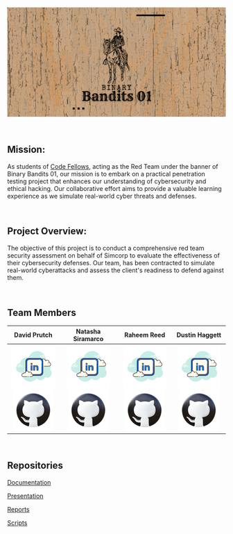 
<br>

![Binary Bandits 01 GIF](https://github.com/Binary-Bandits-01/.github/blob/main/BinaryBandits01.gif)

<br>

## Mission:
As students of [Code Fellows](https://www.codefellows.org/), acting as the Red Team under the banner of Binary Bandits 01, our mission is to embark on a practical penetration testing project that enhances our understanding of cybersecurity and ethical hacking. Our collaborative effort aims to provide a valuable learning experience as we simulate real-world cyber threats and defenses.

<br>

## Project Overview:
The objective of this project is to conduct a comprehensive red team security assessment on behalf of Simcorp to evaluate the effectiveness of their cybersecurity defenses. Our team, has been contracted to simulate real-world cyberattacks and assess the client's readiness to defend against them.

<br>

## Team Members

| David Prutch | Natasha Siramarco | Raheem Reed | Dustin Haggett|
|:---------------:|:----------:|:------------------:|:------------:|
|   [![linkedin](https://github.com/Binary-Bandits-01/.github/blob/main/profile/icons8-linkedin-100.png)](https://www.linkedin.com/in/david-prutch-1027/) [![github](https://github.com/Binary-Bandits-01/.github/blob/main/profile/icons8-github-94.png)](https://github.com/PrutchD) | [![linkedin](https://github.com/Binary-Bandits-01/.github/blob/main/profile/icons8-linkedin-100.png)](https://www.linkedin.com/in/natasha-siramarco/) [![github](https://github.com/Binary-Bandits-01/.github/blob/main/profile/icons8-github-94.png)](https://github.com/nsiramarco) | [![linkedin](https://github.com/Binary-Bandits-01/.github/blob/main/profile/icons8-linkedin-100.png)](https://www.linkedin.com/in/raheem-reed-8a7649183/) [![github](https://github.com/Binary-Bandits-01/.github/blob/main/profile/icons8-github-94.png)](https://github.com/reedraheem) | [![linkedin](https://github.com/Binary-Bandits-01/.github/blob/main/profile/icons8-linkedin-100.png)](https://www.linkedin.com/in/dustinhaggett/)[![github](https://github.com/Binary-Bandits-01/.github/blob/main/profile/icons8-github-94.png)](https://github.com/dustinhaggett) |

<br>

## Repositories
[Documentation](https://github.com/Binary-Bandits-01/Documentation)

[Presentation](https://github.com/Binary-Bandits-01/Presentation)

[Reports](https://github.com/Binary-Bandits-01/Reports)

[Scripts](https://github.com/Binary-Bandits-01/Scripts)

<br>
